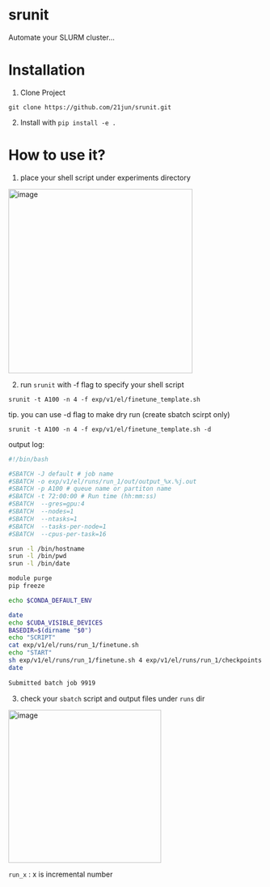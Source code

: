 # srunit

Automate your SLURM cluster...

# Installation


1. Clone Project

```
git clone https://github.com/21jun/srunit.git
```

2. Install with `pip install -e .`

# How to use it?

1. place your shell script under experiments directory
<img width="364" alt="image" src="https://user-images.githubusercontent.com/29483429/219865452-6b25caae-f820-4838-9cd3-12f4a42918ef.png">

2. run `srunit` with -f flag to specify your shell script

`srunit -t A100 -n 4 -f exp/v1/el/finetune_template.sh`

tip. you can use -d flag to make dry run (create sbatch scirpt only)

`srunit -t A100 -n 4 -f exp/v1/el/finetune_template.sh -d`

output log:
```sh
#!/bin/bash

#SBATCH -J default # job name
#SBATCH -o exp/v1/el/runs/run_1/out/output_%x.%j.out 
#SBATCH -p A100 # queue name or partiton name
#SBATCH -t 72:00:00 # Run time (hh:mm:ss)
#SBATCH  --gres=gpu:4
#SBATCH  --nodes=1
#SBATCH  --ntasks=1
#SBATCH  --tasks-per-node=1
#SBATCH  --cpus-per-task=16

srun -l /bin/hostname
srun -l /bin/pwd
srun -l /bin/date

module purge
pip freeze

echo $CONDA_DEFAULT_ENV

date
echo $CUDA_VISIBLE_DEVICES
BASEDIR=$(dirname "$0")
echo "SCRIPT"
cat exp/v1/el/runs/run_1/finetune.sh
echo "START"
sh exp/v1/el/runs/run_1/finetune.sh 4 exp/v1/el/runs/run_1/checkpoints
date
    
Submitted batch job 9919
```

3. check your `sbatch` script and output files under `runs` dir

<img width="302" alt="image" src="https://user-images.githubusercontent.com/29483429/219865617-e6a337e6-e6d6-42da-ad94-5876cc20f049.png">

`run_x` : x is incremental number



